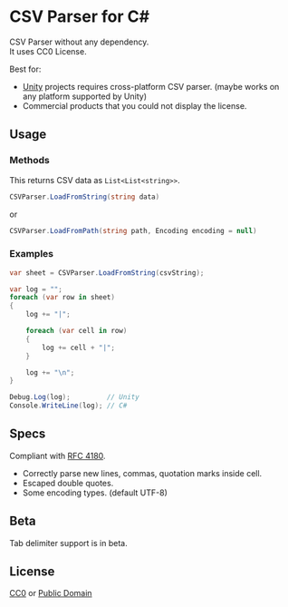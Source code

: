 # CSV Parser for C#

CSV Parser without any dependency.  
It uses CC0 License.

Best for: 

- [Unity](https://unity3d.com/) projects requires cross-platform CSV parser. (maybe works on any platform supported by Unity)
- Commercial products that you could not display the license.

## Usage

### Methods

This returns CSV data as `List<List<string>>`.

```c#
CSVParser.LoadFromString(string data)  
```

or

```c#
CSVParser.LoadFromPath(string path, Encoding encoding = null)
```

### Examples

```c#
var sheet = CSVParser.LoadFromString(csvString);

var log = "";
foreach (var row in sheet)
{
    log += "|";

    foreach (var cell in row)
    {
        log += cell + "|";
    }

    log += "\n";
}

Debug.Log(log);         // Unity
Console.WriteLine(log); // C# 
```

## Specs

Compliant with [RFC 4180](http://www.ietf.org/rfc/rfc4180.txt).

- Correctly parse new lines, commas, quotation marks inside cell.
- Escaped double quotes.
- Some encoding types. (default UTF-8)

## Beta

Tab delimiter support is in beta.

## License

[CC0](https://creativecommons.org/publicdomain/zero/1.0/) or [Public Domain](LICENSE)
